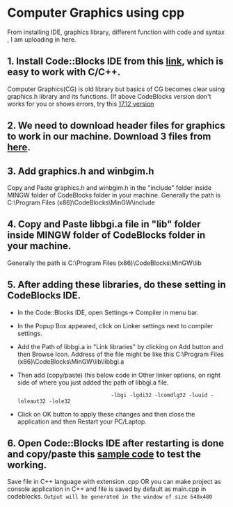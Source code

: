 # Computer Graphics using cpp
From installing IDE, graphics library, different function with code and syntax , I am uploading in here.

## 1. Install Code::Blocks IDE from this [link](https://sourceforge.net/projects/codeblocks/files/latest/download), which is easy to work with C/C++.
Computer Graphics(CG) is old library but basics of CG becomes clear using graphics.h library and its functions. (If above CodeBlocks version don't works for you or shows errors, try this [17.12 version](https://sourceforge.net/projects/codeblocks/files/Binaries/17.12/Windows/codeblocks-17.12mingw-setup.exe/download)

## 2. We need to download header files for graphics to work in our machine. Download 3 files from [here](https://github.com/chawlajay/computer_graphics_cpp/tree/main/graphics_library).

## 3. Add graphics.h and winbgim.h
Copy and Paste graphics.h and winbgim.h in the "include" folder inside MINGW folder of CodeBlocks folder in your machine. Generally the path is C:\Program Files (x86)\CodeBlocks\MinGW\include

## 4. Copy and Paste libbgi.a file in "lib" folder inside MINGW folder of CodeBlocks folder in your machine.
Generally the path is C:\Program Files (x86)\CodeBlocks\MinGW\lib 

## 5. After adding these libraries, do these setting in CodeBlocks IDE.
* In the Code::Blocks IDE, open Settings-> Compiler in menu bar.
* In the Popup Box appeared, click on Linker settings next to compiler settings.
* Add the Path of libbgi.a in "Link libraries" by clicking on Add button and then Browse Icon. Address of the file might be like this C:\Program Files (x86)\CodeBlocks\MinGW\lib\libbgi.a
* Then add (copy/paste) this below code in Other linker options, on right side of where you just added the path of libbgi.a file.
                                    
                                    -lbgi -lgdi32 -lcomdlg32 -luuid -loleaut32 -lole32
* Click on OK button to apply these changes and then close the application and then Restart your PC/Laptop.

## 6. Open Code::Blocks IDE after restarting is done and copy/paste this [sample code](https://github.com/chawlajay/computer_graphics_cpp/blob/main/sample_code.cpp) to test the working.
Save file in C++ language with extension .cpp OR you can make project as console application in C++ and file is saved by default as main.cpp in codeblocks.
	`Output will be generated in the window of size 640x480`



